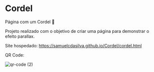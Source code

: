 # Cordel
Página com um Cordel 📜

Projeto realizado com o objetivo de criar uma página para demonstrar o efeito parallax.

Site hospedado: https://samuelcdasilva.github.io/Cordel/cordel.html

QR Code:

![qr-code (2)](https://user-images.githubusercontent.com/91702874/151547663-bde8aef1-d13d-45bd-8662-2fc46d81cb1a.png)
